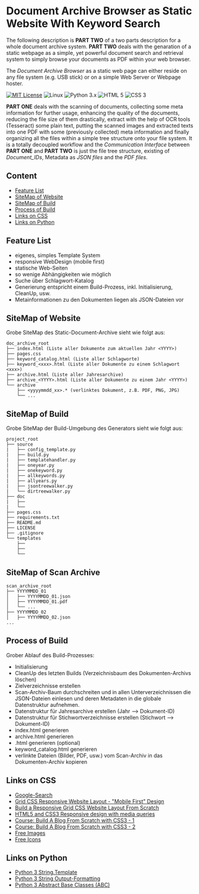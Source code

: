 # Document Archive Browser as Static Website With Keyword Search

The following description is **PART TWO** of a two parts description for a whole
document archive system. **PART TWO** deals with the genaration of a static 
webpage as a simple, yet powerful document search and retrieval system to 
simply browse your documents as PDF within your web browser.

The *Document Archive Browser* as a static web page can either reside on any
file system (e.g. USB stick) or on a simple Web Server or Webpage hoster.


[![MIT License](https://img.shields.io/badge/license-MIT-blue.svg)](LICENSE)
![Linux](https://img.shields.io/badge/Linux-blue.svg)
![Python 3.x](https://img.shields.io/badge/Python-3.x-blue.svg)
![HTML 5](https://img.shields.io/badge/HTML-5-blue.svg)
![CSS 3](https://img.shields.io/badge/CSS-3-blue.svg)


**PART ONE** deals with the scanning of documents, 
collecting some meta information for further usage, 
enhancing the quality of the documents, reducing the file size of
them drastically, extract with the help of OCR tools (Tesseract) some plain 
text, putting the scanned images and extracted texts into one PDF with some
(previously collected) meta information and finally organizing all the files 
within a simple tree structure onto your file system. It is a totally decoupled
workflow and the *Communication Interface* between **PART ONE** and **PART TWO**
is just the file tree structure, existing of *Document_IDs*, Metadata as
*JSON files* and the *PDF files*.


## Content

*   [Feature List](#feature-list)
*   [SiteMap of Website](#sitemap-of-website)
*   [SiteMap of Build](#sitemap-of-build)
*   [Process of Build](#process-of-build)
*   [Links on CSS](#links-on-css)
*   [Links on Python](#links-on-python)


## Feature List

*   eigenes, simples Template System
*   responsive WebDesign (mobile first)
*   statische Web-Seiten
*   so wenige Abhängigkeiten wie möglich
*   Suche über Schlagwort-Katalog
*   Generierung entspricht einem Build-Prozess, inkl. Initialisierung, CleanUp, 
    usw.
*   Metainformationen zu den Dokumenten liegen als JSON-Dateien vor


## SiteMap of Website

Grobe SiteMap des Static-Document-Archive sieht wie folgt aus:

```
doc_archive_root
├── index.html (Liste aller Dokumente zum aktuellen Jahr <YYYY>)
├── pages.css
├── keyword_catalog.html (Liste aller Schlagworte)
├── keyword_<xxx>.html (Liste aller Dokumente zu einem Schlagwort <xxx>)
├── archive.html (Liste aller Jahresarchive)
├── archive_<YYYY>.html (Liste aller Dokumente zu einem Jahr <YYYY>)
└── archive
    ├── <yyyymmdd_xx>.* (verlinktes Dokument, z.B. PDF, PNG, JPG)
    └── ...
```	


## SiteMap of Build

Grobe SiteMap der Build-Umgebung des Generators sieht wie folgt aus:

```
project_root
├── source
|   ├── config_template.py
|   ├── build.py
|   ├── templatehandler.py
|   ├── oneyear.py
|   ├── onekeyword.py
|   ├── allkeywords.py
|   ├── allyears.py
|   ├── jsontreewalker.py
|   └── dirtreewalker.py
├── doc
|   ├── 
|   └── 
├── pages.css
├── requirements.txt
├── README.md
├── LICENSE
├── .gitignore
└── templates
    ├── 
    ├── 
    └── 
```


## SiteMap of Scan Archive

```
scan_archive_root
├── YYYYMMDD_01
│   ├── YYYYMMDD_01.json
│   ├── YYYYMMDD_01.pdf
│   └── ...
├── YYYYMMDD_02
│   ├── YYYYMMDD_02.json
...
```



## Process of Build

Grober Ablauf des Build-Prozesses:

*   Initialisierung
*   CleanUp des letzten Builds (Verzeichnisbaum des Dokumenten-Archivs löschen)
*   Zielverzeichnisse erstellen
*   Scan-Archiv-Baum durchschreiten und in allen Unterverzeichnissen die
    JSON-Dateien einlesen und deren Metadaten in die globale Datenstruktur
    aufnehmen.
*   Datenstruktur für Jahresarchive erstellen (Jahr --> Dokument-ID)
*   Datenstruktur für Stichwortverzeichnisse erstellen 
    (Stichwort --> Dokument-ID)
*   index.html generieren
*   archive.html generieren
*   <yyyy>.html generieren (optional)
*   keyword_catalog.html generieren
*   verlinkte Dateien (Bilder, PDF, usw.) vom Scan-Archiv in das 
    Dokumenten-Archiv kopieren


## Links on CSS

*   [Google-Search](https://www.youtube.com/results?search_query=css3+responsive+web+design)
*   [Grid CSS Responsive Website Layout - "Mobile First" Design](https://www.youtube.com/watch?v=M3qBpPw77qo)
*   [Build a Responsive Grid CSS Website Layout From Scratch](https://www.youtube.com/watch?v=moBhzSC455o)
*   [HTML5 and CSS3 Responsive design with media queries](https://www.youtube.com/watch?v=fA1NW-T1QXc)
*   [Course: Build A Blog From Scratch with CSS3 - 1](https://medium.freecodecamp.org/how-to-design-and-develop-a-beautiful-blog-from-scratch-a0cd1af46845)
*   [Course: Build A Blog From Scratch with CSS3 - 2](https://scrimba.com/g/gbuildablog)
*   [Free Images](https://www.pexels.com/)
*   [Free Icons](https://fontawesome.com/)


## Links on Python

*   [Python 3 String.Template](https://docs.python.org/3/library/string.html#string.Template)
*   [Python 3 String Output-Formatting](https://docs.python.org/3/tutorial/inputoutput.html)
*   [Python 3 Abstract Base Classes (ABC)](https://docs.python.org/3/library/abc.html)